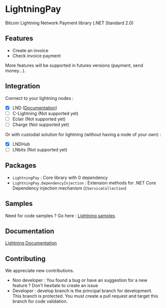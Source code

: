 # LightningPay
Bitcoin Lightning Network Payment  library (.NET Standard 2.0)

## Features

- Create an invoice
- Check invoice payment

More features will be supported in futures versions (payment, send money...). 

## Integration

Connect to your lightning nodes : 

- [x] LND ([Documentation](documentation/client-lnd.md))
- [ ] C-Lightning  (Not supported yet)
- [ ] Eclair  (Not supported yet)
- [ ] Charge (Not supported yet)

Or with custodial solution for lightning (without having a node  of your own) : 

- [x] LNDHub
- [ ] LNbits  (Not supported yet)

## Packages

- `LightningPay` : Core library with 0 dependency
- `LightningPay.DependencyInjection` : Extension methods for .NET Core Dependency injection mechanism (`IServiceCollection`)

## Samples

Need for code samples ? Go here : [Lightning samples](samples/)

## Documentation

[Lightning Documentation](documentation/)

## Contributing

We appreciate new contributions.

- Non developer : You found a bug or have an suggestion for a new feature ? Don't hesitate to create an issue
- Developer : develop branch is the principal branch for development. This branch is protected. You must create a pull request and target this branch for code validation.